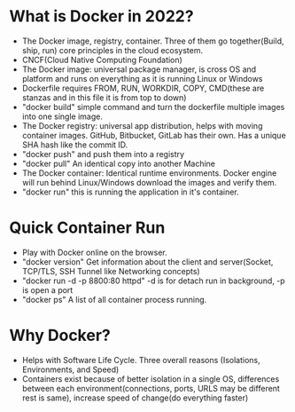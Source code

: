 # What is Docker in 2022?
- The Docker image, registry, container. Three of them go together(Build, ship, run) core principles in the cloud ecosystem. 
- CNCF(Cloud Native Computing Foundation)
- The Docker image: universal package manager, is cross OS and platform and runs on everything as it is running Linux or Windows
- Dockerfile requires FROM, RUN, WORKDIR, COPY, CMD(these are stanzas and in this file it is from top to down)
- "docker build" simple command and turn the dockerfile multiple images into one single image. 
- The Docker registry: universal app distribution, helps with moving container images. GitHub, Bitbucket, GitLab has their own. Has a unique SHA hash like the commit ID. 
- "docker push" and push them into a registry 
- "docker pull" An identical copy into another Machine 
- The Docker container: Identical runtime environments. Docker engine will run behind Linux/Windows download the images and verify them. 
- "docker run" this is running the application in it's container. 
  
# Quick Container Run
- Play with Docker online on the browser. 
- "docker version" Get information about the client and server(Socket, TCP/TLS, SSH Tunnel like Networking concepts)
- "docker run -d -p 8800:80 httpd" -d is for detach run in background, -p is open a port
- "docker ps" A list of all container process running. 

# Why Docker?
- Helps with Software Life Cycle. Three overall reasons (Isolations, Environments, and Speed)
- Containers exist because of better isolation in a single OS, differences between each environment(connections, ports, URLS may be different rest is same), increase speed of change(do everything faster)